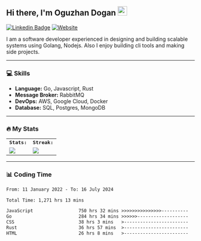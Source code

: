 <h2>Hi there, I'm Oguzhan Dogan <img src="https://media.giphy.com/media/hvRJCLFzcasrR4ia7z/giphy.gif" width="25"></h2>

[![Linkedin Badge](https://img.shields.io/badge/LinkedIn-4682B4?style=for-the-badge&logo=linkedin&logoColor=white)](https://www.linkedin.com/in/oguzhan-dogan-139620125/) [
![Website](https://img.shields.io/badge/Website-CC5500?style=for-the-badge&logo=&logoColor=white)](https://oguzhandogan.dev)


I am a software developer experienced in designing and building scalable systems using Golang, Nodejs. Also I enjoy building cli tools and making side projects.

---

### :computer: Skills

- **Language:** Go, Javascript, Rust
- **Message Broker:** RabbitMQ
- **DevOps:** AWS, Google Cloud, Docker
- **Database:** SQL, Postgres, MongoDB

---

### :fire: My Stats 

<table>
  <tr>
        <td colspan="2">
        <strong><samp>Stats:</samp></strong>
        </td>
        <td colspan="2">
        <strong><samp>Streak:</samp></strong>
        </td>
    </tr>
    <tr>
        <td colspan="2" rowspan="2">
        <a href="https://github-readme-stats.vercel.app/api?username=root27&count_private=true&hide_border=true&show_icons=true&theme=radical&include_all_commits=true">
        <img src="https://github-readme-stats-sigma-five.vercel.app/api?username=root27&count_private=true&hide_border=true&show_icons=true&theme=radical&include_all_commits=true">
        </a>
        </td>
        <td colspan="2" rowspan="2">
        <a href="https://github-readme-streak-stats.herokuapp.com/?user=root27&hide_border=true&theme=radical">
        <img src="https://github-readme-streak-stats.herokuapp.com/?user=root27&hide_border=true&theme=radical">
        </a>
        </td>
    </tr>
 </table>


---

### 📊 Coding Time

<!--START_SECTION:waka-->

```txt
From: 11 January 2022 - To: 16 July 2024

Total Time: 1,271 hrs 13 mins

JavaScript                 750 hrs 32 mins >>>>>>>>>>>>>>>----------   59.04 %
Go                         284 hrs 34 mins >>>>>>-------------------   22.39 %
CSS                        38 hrs 3 mins   >------------------------   02.99 %
Rust                       36 hrs 57 mins  >------------------------   02.91 %
HTML                       26 hrs 8 mins   >------------------------   02.06 %
```

<!--END_SECTION:waka-->






  
